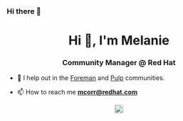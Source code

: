 ### Hi there 👋

<!--
**melcorr/melcorr** is a ✨ _special_ ✨ repository because its `README.md` (this file) appears on your GitHub profile.

Here are some ideas to get you started:

- 🔭 I’m currently working on ...
- 🌱 I’m currently learning ...
- 👯 I’m looking to collaborate on ...
- 🤔 I’m looking for help with ...
- 💬 Ask me about ...
- 📫 How to reach me: ...
- 😄 Pronouns: ...
- ⚡ Fun fact: ...
-->
<h1 align="center">Hi 👋, I'm Melanie</h1>
<h3 align="center">Community Manager @ Red Hat</h3>

- 🔭 I help out in the [Foreman](https://theforeman.org/) and [Pulp](https://pulpproject.org/) communities.

- 📫 How to reach me **mcorr@redhat.com**

<p align="center">
<a href="https://linkedin.com/in/melanie-corr-43a3b442" target="blank"><img align="center" src="https://cdn.jsdelivr.net/npm/simple-icons@3.0.1/icons/linkedin.svg" alt="melanie-corr-43a3b442" height="20" width="20" /></a>
</p>
